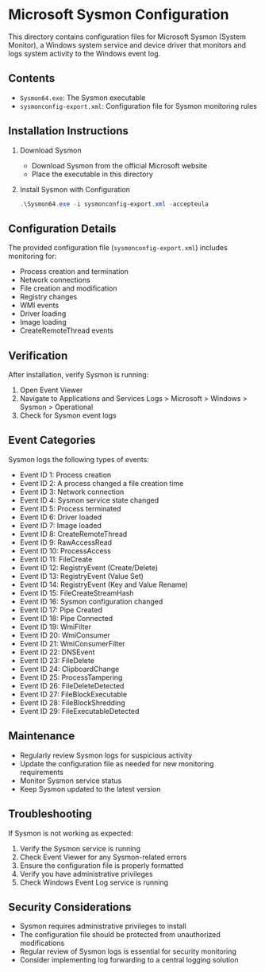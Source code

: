 # Microsoft Sysmon Configuration

This directory contains configuration files for Microsoft Sysmon (System Monitor), a Windows system service and device driver that monitors and logs system activity to the Windows event log.

## Contents

- `Sysmon64.exe`: The Sysmon executable
- `sysmonconfig-export.xml`: Configuration file for Sysmon monitoring rules

## Installation Instructions

1. Download Sysmon
   - Download Sysmon from the official Microsoft website
   - Place the executable in this directory

2. Install Sysmon with Configuration
   ```powershell
   .\Sysmon64.exe -i sysmonconfig-export.xml -accepteula
   ```

## Configuration Details

The provided configuration file (`sysmonconfig-export.xml`) includes monitoring for:
- Process creation and termination
- Network connections
- File creation and modification
- Registry changes
- WMI events
- Driver loading
- Image loading
- CreateRemoteThread events

## Verification

After installation, verify Sysmon is running:
1. Open Event Viewer
2. Navigate to Applications and Services Logs > Microsoft > Windows > Sysmon > Operational
3. Check for Sysmon event logs

## Event Categories

Sysmon logs the following types of events:
- Event ID 1: Process creation
- Event ID 2: A process changed a file creation time
- Event ID 3: Network connection
- Event ID 4: Sysmon service state changed
- Event ID 5: Process terminated
- Event ID 6: Driver loaded
- Event ID 7: Image loaded
- Event ID 8: CreateRemoteThread
- Event ID 9: RawAccessRead
- Event ID 10: ProcessAccess
- Event ID 11: FileCreate
- Event ID 12: RegistryEvent (Create/Delete)
- Event ID 13: RegistryEvent (Value Set)
- Event ID 14: RegistryEvent (Key and Value Rename)
- Event ID 15: FileCreateStreamHash
- Event ID 16: Sysmon configuration changed
- Event ID 17: Pipe Created
- Event ID 18: Pipe Connected
- Event ID 19: WmiFilter
- Event ID 20: WmiConsumer
- Event ID 21: WmiConsumerFilter
- Event ID 22: DNSEvent
- Event ID 23: FileDelete
- Event ID 24: ClipboardChange
- Event ID 25: ProcessTampering
- Event ID 26: FileDeleteDetected
- Event ID 27: FileBlockExecutable
- Event ID 28: FileBlockShredding
- Event ID 29: FileExecutableDetected

## Maintenance

- Regularly review Sysmon logs for suspicious activity
- Update the configuration file as needed for new monitoring requirements
- Monitor Sysmon service status
- Keep Sysmon updated to the latest version

## Troubleshooting

If Sysmon is not working as expected:
1. Verify the Sysmon service is running
2. Check Event Viewer for any Sysmon-related errors
3. Ensure the configuration file is properly formatted
4. Verify you have administrative privileges
5. Check Windows Event Log service is running

## Security Considerations

- Sysmon requires administrative privileges to install
- The configuration file should be protected from unauthorized modifications
- Regular review of Sysmon logs is essential for security monitoring
- Consider implementing log forwarding to a central logging solution